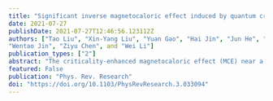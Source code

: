 ```yaml
---
title: "Significant inverse magnetocaloric effect induced by quantum criticality"
date: 2021-07-27
publishDate: 2021-07-27T12:46:56.123112Z
authors: ["Tao Liu", "Xin-Yang Liu", "Yuan Gao", "Hai Jin", "Jun He", "Xian-Lei Sheng",
"Wentao Jin", "Ziyu Chen", and "Wei Li"]
publication_types: ["2"]
abstract: "The criticality-enhanced magnetocaloric effect (MCE) near a field-induced quantum critical point (QCP) in the spin systems constitutes a very promising and highly tunable alternative to conventional adiabatic demagne- tization refrigeration. Strong fluctuations in the low-T quantum critical regime can give rise to a large thermal entropy change and thus significant cooling effect when approaching the QCP. In this work, through efficient and accurate many-body calculations, we show there exists a significant inverse MCE (iMCE) in the spin-1 quantum chainmaterials(CH3)4NNi(NO2)3 (TMNIN)andNiCl2-4SC(NH2)2 (DTN),whereDTNhassubstantiallow-T refrigeration capacity while requiring only moderate magnetic fields. The iMCE characteristics, including the adiabatic temperature change 􏰁Tad, isothermal entropy change 􏰁S, differential Grüneisen parameter, and the entropy change rate, are obtained with quantum many-body calculations at finite temperature. The cooling performance, i.e., the efficiency factor and hold time, of the two compounds is also discussed. Based on the many-body calculations on realistic models for the spin-chain materials, we conclude that the compound DTN constitutes a very promising and highly efficient quantum magnetic coolant with pronounced iMCE properties. We advocate that such quantum magnets can be used in cryofree refrigeration for space applications and quantum computing environments."
featured: False
publication: "Phys. Rev. Research"
doi: "https://doi.org/10.1103/PhysRevResearch.3.033094"
---
```


